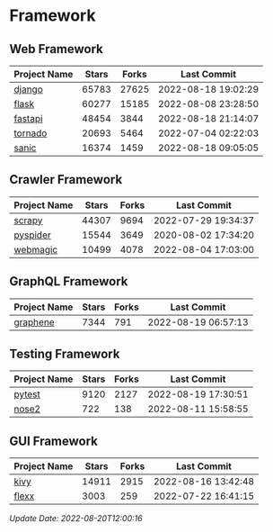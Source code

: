 # Framework

## Web Framework
| Project Name | Stars | Forks | Last Commit |
| ------------ | ----- | ----- | ----------- |
| [django](https://github.com/django/django) | 65783 | 27625 | 2022-08-18 19:02:29 |
| [flask](https://github.com/pallets/flask) | 60277 | 15185 | 2022-08-08 23:28:50 |
| [fastapi](https://github.com/tiangolo/fastapi) | 48454 | 3844 | 2022-08-18 21:14:07 |
| [tornado](https://github.com/tornadoweb/tornado) | 20693 | 5464 | 2022-07-04 02:22:03 |
| [sanic](https://github.com/sanic-org/sanic) | 16374 | 1459 | 2022-08-18 09:05:05 |

## Crawler Framework
| Project Name | Stars | Forks | Last Commit |
| ------------ | ----- | ----- | ----------- |
| [scrapy](https://github.com/scrapy/scrapy) | 44307 | 9694 | 2022-07-29 19:34:37 |
| [pyspider](https://github.com/binux/pyspider) | 15544 | 3649 | 2020-08-02 17:34:20 |
| [webmagic](https://github.com/code4craft/webmagic) | 10499 | 4078 | 2022-08-04 17:03:00 |

## GraphQL Framework
| Project Name | Stars | Forks | Last Commit |
| ------------ | ----- | ----- | ----------- |
| [graphene](https://github.com/graphql-python/graphene) | 7344 | 791 | 2022-08-19 06:57:13 |

## Testing Framework
| Project Name | Stars | Forks | Last Commit |
| ------------ | ----- | ----- | ----------- |
| [pytest](https://github.com/pytest-dev/pytest) | 9120 | 2127 | 2022-08-19 17:30:51 |
| [nose2](https://github.com/nose-devs/nose2) | 722 | 138 | 2022-08-11 15:58:55 |

## GUI Framework
| Project Name | Stars | Forks | Last Commit |
| ------------ | ----- | ----- | ----------- |
| [kivy](https://github.com/kivy/kivy) | 14911 | 2915 | 2022-08-16 13:42:48 |
| [flexx](https://github.com/flexxui/flexx) | 3003 | 259 | 2022-07-22 16:41:15 |

*Update Date: 2022-08-20T12:00:16*